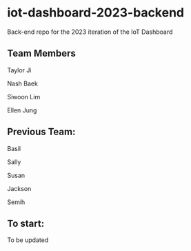 # iot-dashboard-2023-backend
Back-end repo for the 2023 iteration of the IoT Dashboard

## Team Members
Taylor Ji

Nash Baek

Siwoon Lim

Ellen Jung


## Previous Team:

Basil

Sally

Susan

Jackson

Semih



## To start:
To be updated
